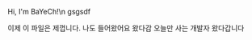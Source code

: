 Hi, I'm BaYeCh!\n
gsgsdf

이제 이 파일은 제껍니다.
나도 들어왔어요
왔다감
오늘만 사는 개발자 왔다갑니다
<!--   안녕하세요! 저는 오늘만 사는 웹 어플리케이션 개발자 배연철입니다.

저는 끊임없이 배우고 트렌드를 놓치지 않고 읽어나가는 모습을 가진 개발자가 가장 이상적인 개발자라고 생각합니다.

그런데 저는 이상을 따라가려고 모든 것을 섭렵하려다 보니 도리어 배워야 하는 방대한 양에 압도되어 금세 자신의 

부족함을 탓하는 일이 잦곤 했습니다. 그래서 저는 더 이상 먼 미래를 보며 개발하려고 하지 않습니다. 당장에 내가 

해야할 것들을 찾고 우선순위를 정해 그것부터 하나하나씩 해결하는

'오늘만 사는' 개발자가 되는 것을 꿈꾸고 있습니다.
 -->
